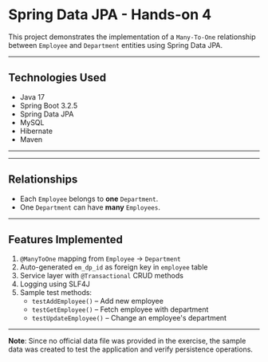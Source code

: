 # Spring Data JPA - Hands-on 4

This project demonstrates the implementation of a `Many-To-One` relationship between `Employee` and `Department` entities using Spring Data JPA.

---

##  Technologies Used

- Java 17
- Spring Boot 3.2.5
- Spring Data JPA
- MySQL
- Hibernate
- Maven

---

---

##  Relationships

- Each `Employee` belongs to **one** `Department`.
- One `Department` can have **many** `Employees`.

---

##  Features Implemented

1. `@ManyToOne` mapping from `Employee` → `Department`
2. Auto-generated `em_dp_id` as foreign key in `employee` table
3. Service layer with `@Transactional` CRUD methods
4. Logging using SLF4J
5. Sample test methods:
   - `testAddEmployee()` – Add new employee
   - `testGetEmployee()` – Fetch employee with department
   - `testUpdateEmployee()` – Change an employee's department

---

 **Note**: Since no official data file was provided in the exercise, the sample data was created to test the application and verify persistence operations.


